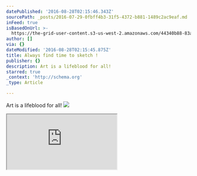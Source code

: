 ```yaml
---
datePublished: '2016-08-28T02:15:46.343Z'
sourcePath: _posts/2016-07-29-0fbff4b3-31f5-4372-b881-1489c2ac9eaf.md
inFeed: true
isBasedOnUrl: >-
  https://the-grid-user-content.s3-us-west-2.amazonaws.com/44340b88-83aa-42b4-ac28-9bfb0d587719.png
author: []
via: {}
dateModified: '2016-08-28T02:15:45.875Z'
title: Always find time to sketch !
publisher: {}
description: Art is a lifeblood for all!
starred: true
_context: 'http://schema.org'
_type: Article

---
```

Art is a lifeblood for all!
![](https://the-grid-user-content.s3-us-west-2.amazonaws.com/44340b88-83aa-42b4-ac28-9bfb0d587719.png)

<iframe src="https://the-grid.github.io/ed-userhtml/?g=eJwVjbEKgzAUAPd8xSPgquIoSdrRxUl3ebXPmDYmYp729xvhpoPj1G7EuLoEGQxAGzoP3oVvKxTCetCi5e04tonpIvs7Ez7trco5bo_hfH1oZt2R97FoarToggTGwxJrOXHcpRkovKHPiarQCFXlp_gD9IEopw" style=""></iframe>